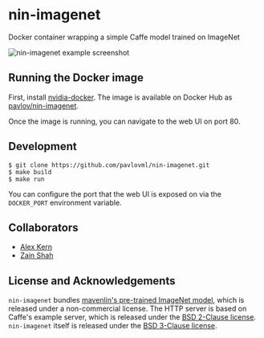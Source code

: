 # nin-imagenet

Docker container wrapping a simple Caffe model trained on ImageNet

![nin-imagenet example screenshot](https://raw.githubusercontent.com/pavlovml/nin-imagenet/master/resources/screenshot.png)

## Running the Docker image

First, install [nvidia-docker](https://github.com/NVIDIA/nvidia-docker). The image is available on Docker Hub as [pavlov/nin-imagenet](https://hub.docker.com/r/pavlov/nin-imagenet).

Once the image is running, you can navigate to the web UI on port 80.

## Development

    $ git clone https://github.com/pavlovml/nin-imagenet.git
    $ make build
    $ make run

You can configure the port that the web UI is exposed on via the `DOCKER_PORT` environment variable.

## Collaborators

  * [Alex Kern](https://github.com/kern)
  * [Zain Shah](https://github.com/zan2434)

## License and Acknowledgements

`nin-imagenet` bundles [mavenlin's pre-trained ImageNet model](https://gist.github.com/mavenlin/d802a5849de39225bcc6), which is released under a non-commercial license. The HTTP server is based on Caffe's example server, which is released under the [BSD 2-Clause license](https://github.com/BVLC/caffe/blob/master/LICENSE). `nin-imagenet` itself is released under the [BSD 3-Clause license](https://github.com/pavlovml/nin-imagenet/blob/master/LICENSE).
